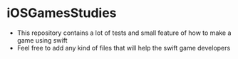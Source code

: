 # iOSGamesStudies

- This repository contains a lot of tests and small feature of how to make a game using swift 
- Feel free to add any kind of files that will help the swift game developers 